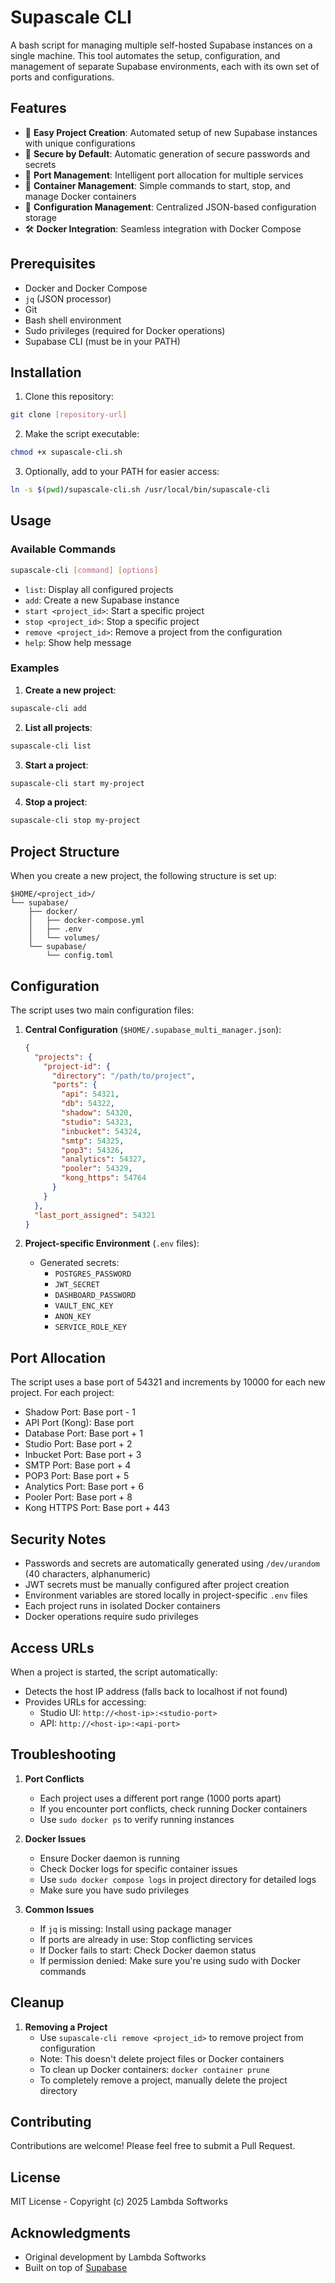 # Supascale CLI

A bash script for managing multiple self-hosted Supabase instances on a single machine. This tool automates the setup, configuration, and management of separate Supabase environments, each with its own set of ports and configurations.

## Features

- 🚀 **Easy Project Creation**: Automated setup of new Supabase instances with unique configurations
- 🔐 **Secure by Default**: Automatic generation of secure passwords and secrets
- 🎯 **Port Management**: Intelligent port allocation for multiple services
- 🔄 **Container Management**: Simple commands to start, stop, and manage Docker containers
- 📝 **Configuration Management**: Centralized JSON-based configuration storage
- 🛠️ **Docker Integration**: Seamless integration with Docker Compose

## Prerequisites

- Docker and Docker Compose
- `jq` (JSON processor)
- Git
- Bash shell environment
- Sudo privileges (required for Docker operations)
- Supabase CLI (must be in your PATH)

## Installation

1. Clone this repository:
```bash
git clone [repository-url]
```

2. Make the script executable:
```bash
chmod +x supascale-cli.sh
```

3. Optionally, add to your PATH for easier access:
```bash
ln -s $(pwd)/supascale-cli.sh /usr/local/bin/supascale-cli
```

## Usage

### Available Commands

```bash
supascale-cli [command] [options]
```

- `list`: Display all configured projects
- `add`: Create a new Supabase instance
- `start <project_id>`: Start a specific project
- `stop <project_id>`: Stop a specific project
- `remove <project_id>`: Remove a project from the configuration
- `help`: Show help message

### Examples

1. **Create a new project**:
```bash
supascale-cli add
```

2. **List all projects**:
```bash
supascale-cli list
```

3. **Start a project**:
```bash
supascale-cli start my-project
```

4. **Stop a project**:
```bash
supascale-cli stop my-project
```

## Project Structure

When you create a new project, the following structure is set up:

```
$HOME/<project_id>/
└── supabase/
    ├── docker/
    │   ├── docker-compose.yml
    │   ├── .env
    │   └── volumes/
    └── supabase/
        └── config.toml
```

## Configuration

The script uses two main configuration files:

1. **Central Configuration** (`$HOME/.supabase_multi_manager.json`):
   ```json
   {
     "projects": {
       "project-id": {
         "directory": "/path/to/project",
         "ports": {
           "api": 54321,
           "db": 54322,
           "shadow": 54320,
           "studio": 54323,
           "inbucket": 54324,
           "smtp": 54325,
           "pop3": 54326,
           "analytics": 54327,
           "pooler": 54329,
           "kong_https": 54764
         }
       }
     },
     "last_port_assigned": 54321
   }
   ```

2. **Project-specific Environment** (`.env` files):
   - Generated secrets:
     - `POSTGRES_PASSWORD`
     - `JWT_SECRET`
     - `DASHBOARD_PASSWORD`
     - `VAULT_ENC_KEY`
     - `ANON_KEY`
     - `SERVICE_ROLE_KEY`

## Port Allocation

The script uses a base port of 54321 and increments by 10000 for each new project. For each project:

- Shadow Port: Base port - 1
- API Port (Kong): Base port
- Database Port: Base port + 1
- Studio Port: Base port + 2
- Inbucket Port: Base port + 3
- SMTP Port: Base port + 4
- POP3 Port: Base port + 5
- Analytics Port: Base port + 6
- Pooler Port: Base port + 8
- Kong HTTPS Port: Base port + 443

## Security Notes

- Passwords and secrets are automatically generated using `/dev/urandom` (40 characters, alphanumeric)
- JWT secrets must be manually configured after project creation
- Environment variables are stored locally in project-specific `.env` files
- Each project runs in isolated Docker containers
- Docker operations require sudo privileges

## Access URLs

When a project is started, the script automatically:
- Detects the host IP address (falls back to localhost if not found)
- Provides URLs for accessing:
  - Studio UI: `http://<host-ip>:<studio-port>`
  - API: `http://<host-ip>:<api-port>`

## Troubleshooting

1. **Port Conflicts**
   - Each project uses a different port range (1000 ports apart)
   - If you encounter port conflicts, check running Docker containers
   - Use `sudo docker ps` to verify running instances

2. **Docker Issues**
   - Ensure Docker daemon is running
   - Check Docker logs for specific container issues
   - Use `sudo docker compose logs` in project directory for detailed logs
   - Make sure you have sudo privileges

3. **Common Issues**
   - If `jq` is missing: Install using package manager
   - If ports are already in use: Stop conflicting services
   - If Docker fails to start: Check Docker daemon status
   - If permission denied: Make sure you're using sudo with Docker commands

## Cleanup

1. **Removing a Project**
   - Use `supascale-cli remove <project_id>` to remove project from configuration
   - Note: This doesn't delete project files or Docker containers
   - To clean up Docker containers: `docker container prune`
   - To completely remove a project, manually delete the project directory

## Contributing

Contributions are welcome! Please feel free to submit a Pull Request.

## License

MIT License - Copyright (c) 2025 Lambda Softworks

## Acknowledgments

- Original development by Lambda Softworks
- Built on top of [Supabase](https://supabase.com/) 
